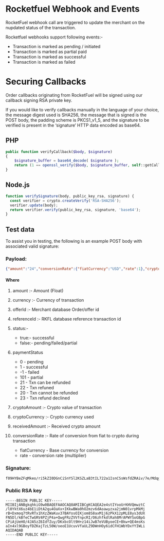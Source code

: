 # Rocketfuel Webhook and Events

RocketFuel webhook call are triggered to update the merchant on the nupdated status of the transaction. 

Rocketfuel webhooks support following events:-

* Transaction is marked as pending / initiated
* Transaction is marked as partial paid
* Transaction is marked as successful
* Transaction is marked as failed


# Securing Callbacks

Order callbacks originating from RocketFuel will be signed using our callback signing RSA private key.

If you would like to verify callbacks manually in the language of your choice, the message digest used is SHA256, the message that is signed is the POST body, the padding scheme is PKCS1_v1_5, and the signature to be verified is present in the ‘signature’ HTTP data encoded as base64.

## PHP
```php
public function verifyCallback($body, $signature)
{
    $signature_buffer = base64_decode( $signature );
    return (1 == openssl_verify($body, $signature_buffer, self::getCallbackPublicKey(), OPENSSL_ALGO_SHA256));
}
```
## Node.js
```js
function verifySignature(body, public_key_rsa, signature) {
  const verifier = crypto.createVerify('RSA-SHA256');
  verifier.update(body);
  return verifier.verify(public_key_rsa, signature, 'base64');
}
```

## Test data
To assist you in testing, the following is an example POST body with associated valid signature:

### Payload:
```json
{"amount":"24","conversionRate":{"fiatCurrency":"USD","rate":1},"cryptoAmount":"24","cryptoCurrency":"USD","currency":"USD","offerId":"1636959488047","paymentStatus":"1","receivedAmount":"0","referenceId":"346d797e-aa26-4907-b75a-04539ff0a0a8","status":true,"transactionId":"3c56d8fa-32d3-41e6-8563-d5990ffaf7dd"}
```
#### Where
1. amount :-  Amount (Float)
1. currency :- Currency of transaction
2. offerId :- Merchant database Order/offer id
3. referenceId :- RKFL database reference transaction id
4. status:- 
    * true:- successful
    * false:- pending/failed/partial
5. paymentStatus
    * 0 - pending
    * 1 - successful
    * -1 - failed
    * 101 - partial
    * 21 - Txn can be refunded
    * 22 - Txn refuned
    * 20 - Txn cannot be refunded
    * 23 - Txn refund declined

6. cryptoAmount :- Crypto value of transaction
7. cryptoCurrency :- Crypto currency used
8. receivedAmount :- Received crypto amount
9. conversionRate :- Rate of conversion from fiat to crypto during transaction
    * fiatCurrency - Base currency for conversion
    * rate - conversion rate (multiplier)

### Signature:
```
f09HYBeZFqMkeo/ri5kZI0DGnCiSnYSl2KSZLaB3tIL722a1IsnCSsWsfdZRAiv/7e/MdqguXTBmEUdBzKnzR2ATBJF5VRtLeD7LhnNxpSs1+sAAgIwI2JS6nkRj8DTKZbZUzweGSdgARZfxxoVqQaaW4DPb8kXhGPVo/tOG8Rw62Vbyg279ysgWCtNuYltKg05DFxfWy287LtBnvs3kaw0xoTuR5rCnEncFFLRozSCPRSRU0Ebb3kfWNK6surso9OrqVkdbzXLCpLuLkkakxNvNpahzvB3DuT2zZn0NFxP8YGJquAVcWLh2aj0syRPDArHY5An5CtQ6nuiiJB6jTw==
```

### Public RSA key
```
-----BEGIN PUBLIC KEY-----
MIIBIjANBgkqhkiG9w0BAQEFAAOCAQ8AMIIBCgKCAQEA2e4stIYooUrKHVQmwztC
/l0YktX6uz4bE1iDtA2qu4OaXx+IKkwBWa0hO2mzv6dAoawyzxa2jmN01vrpMkMj
rB+Dxmoq7tRvRTx1hXzZWaKuv37BAYosOIKjom8S8axM1j6zPkX1zpMLE8ys3dUX
FN5Dl/kBfeCTwGRV4PZjP4a+QwgFRzZVVfnpcRI/O6zhfkdlRah8MrAPWYSoGBpG
CPiAjUeHO/4JA5zZ6IdfZuy/DKxbcOlt9H+z14iJwB7eVUByoeCE+Bkw+QE4msKs
aIn4xl9GBoyfDZKajTzL50W/oeoE1UcuvVfaULZ9DWnHOy6idCFH1WbYDxYYIWLi
AQIDAQAB
-----END PUBLIC KEY-----

```